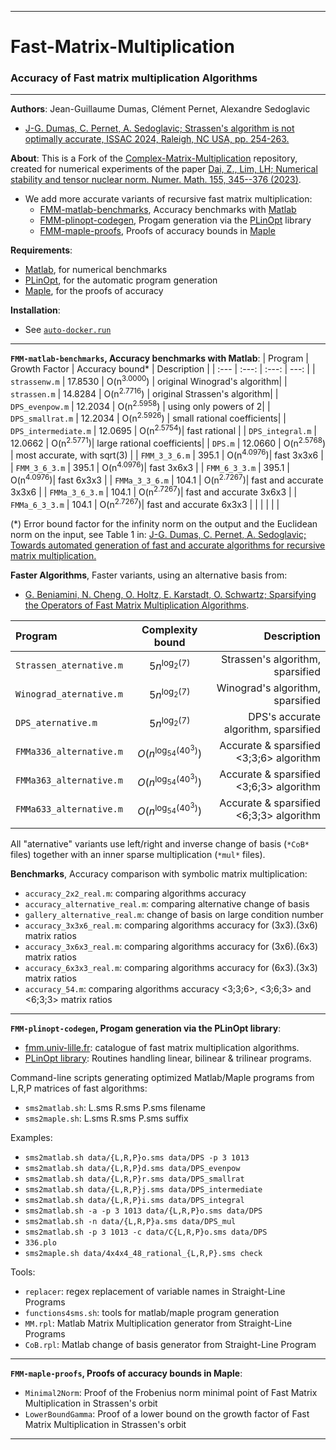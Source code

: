 --------------------------------------------------------------------------------
# Fast-Matrix-Multiplication
### Accuracy of Fast matrix multiplication Algorithms
--------------------------------------------------------------------------------

**Authors**:  Jean-Guillaume Dumas, Clément Pernet, Alexandre Sedoglavic
- [ J-G. Dumas, C. Pernet, A. Sedoglavic; Strassen's algorithm is not optimally accurate, ISSAC 2024, Raleigh, NC USA, pp. 254-263.](https://hal.science/hal-04441653)


**About**:
This is a Fork of the
[Complex-Matrix-Multiplication](https://github.com/zhen06/Complex-Matrix-Multiplication) repository, created for numerical experiments of the paper [Dai, Z., Lim, LH; Numerical stability and tensor nuclear norm. Numer. Math. 155, 345--376 (2023)](https://link.springer.com/article/10.1007/s00211-023-01377-5).
- We add more accurate variants of recursive fast matrix multiplication:
  - [FMM-matlab-benchmarks](#FMM-matlab-benchmarks), Accuracy benchmarks with [Matlab](https://mathworks.com/products/matlab.html)
  - [FMM-plinopt-codegen](#FMM-plinopt-codegen), Progam generation via the [PLinOpt](https://github.com/jgdumas/plinopt) library
  - [FMM-maple-proofs](#FMM-maple-proofs), Proofs of accuracy bounds in [Maple](https://www.maplesoft.com/products/Maple/)

**Requirements**:
- [Matlab](https://mathworks.com/products/matlab.html), for numerical benchmarks
- [PLinOpt](https://github.com/jgdumas/plinopt), for the automatic program generation
- [Maple](https://www.maplesoft.com/products/Maple/), for the proofs of accuracy

**Installation**:
- See [`auto-docker.run`](https://github.com/jgdumas/Fast-Matrix-Multiplication/blob/main/auto-docker.run)

--------------------------------------------------------------------------------
<a name=FMM-matlab-benchmarks></a>
**`FMM-matlab-benchmarks`, Accuracy benchmarks with Matlab**:
| Program | Growth Factor | Accuracy bound* | Description |
| :---    |     :---:     |        :---: |        ---: |
| `strassenw.m` 	| 17.8530 | O(n<sup>3.0000</sup>) | original Winograd's algorithm|
| `strassen.m` 		| 14.8284 | O(n<sup>2.7716</sup>) | original Strassen's algorithm|
| `DPS_evenpow.m` 	| 12.2034 | O(n<sup>2.5958</sup>) | using only powers of 2|
| `DPS_smallrat.m` 	| 12.2034 | O(n<sup>2.5926</sup>) | small rational coefficients|
| `DPS_intermediate.m` 	| 12.0695 | O(n<sup>2.5754</sup>)| fast rational |
| `DPS_integral.m` 	| 12.0662 | O(n<sup>2.5771</sup>)| large rational coefficients|
| `DPS.m` 		| 12.0660 | O(n<sup>2.5768</sup>) | most accurate, with sqrt(3) |
| `FMM_3_3_6.m`		| 395.1 | O(n<sup>4.0976</sup>)| fast 3x3x6 |
| `FMM_3_6_3.m`		| 395.1 | O(n<sup>4.0976</sup>)| fast 3x6x3 |
| `FMM_6_3_3.m`		| 395.1 | O(n<sup>4.0976</sup>)| fast 6x3x3 |
| `FMMa_3_3_6.m`	| 104.1 | O(n<sup>2.7267</sup>)| fast and accurate 3x3x6 |
| `FMMa_3_6_3.m`	| 104.1 | O(n<sup>2.7267</sup>)| fast and accurate 3x6x3 |
| `FMMa_6_3_3.m`	| 104.1 | O(n<sup>2.7267</sup>)| fast and accurate 6x3x3 |
|  |  |  |  |


(*) Error bound factor for the infinity norm on the output and the Euclidean norm on the input, see Table 1 in:
[ J-G. Dumas, C. Pernet, A. Sedoglavic; Towards automated generation of fast and accurate algorithms for recursive matrix multiplication. ](https://hal.science/hal-04995684)




**Faster Algorithms**,
Faster variants, using an alternative basis from:
- [G. Beniamini, N. Cheng, O. Holtz, E. Karstadt, O. Schwartz; Sparsifying the Operators of Fast Matrix Multiplication Algorithms](https://arxiv.org/abs/2008.03759).

| Program | Complexity bound | Description |
| :---    |     :---:     |        ---: |
| `Strassen_aternative.m` | $5n^{\log_2(7)}$ | Strassen's algorithm, sparsified |
| `Winograd_aternative.m` | $5n^{\log_2(7)}$ | Winograd's algorithm, sparsified |
| `DPS_aternative.m` | $5n^{\log_2(7)}$ | DPS's accurate algorithm, sparsified |
| `FMMa336_alternative.m` | $O(n^{\log_{54}(40^3)})$ | Accurate & sparsified <3;3;6> algorithm |
| `FMMa363_alternative.m` | $O(n^{\log_{54}(40^3)})$ | Accurate & sparsified <3;6;3> algorithm |
| `FMMa633_alternative.m` | $O(n^{\log_{54}(40^3)})$ | Accurate & sparsified <6;3;3> algorithm |
|  |  |  |

All "aternative" variants use left/right and inverse change of basis (`*CoB*` files) together with an inner sparse multiplication (`*mul*` files).

**Benchmarks**,
Accuracy comparison with symbolic matrix multiplication:
- `accuracy_2x2_real.m`: comparing algorithms accuracy
- `accuracy_alternative_real.m`: comparing alternative change of basis
- `gallery_alternative_real.m`: change of basis on large condition number
- `accuracy_3x3x6_real.m`: comparing algorithms accuracy for (3x3).(3x6) matrix ratios
- `accuracy_3x6x3_real.m`: comparing algorithms accuracy for (3x6).(6x3) matrix ratios
- `accuracy_6x3x3_real.m`: comparing algorithms accuracy for (6x3).(3x3) matrix ratios
- `accuracy_54.m`: comparing algorithms accuracy <3;3;6>, <3;6;3> and <6;3;3> matrix ratios



--------------------------------------------------------------------------------
<a name=FMM-plinopt-codegen></a>
**`FMM-plinopt-codegen`, Progam generation via the PLinOpt library**:

- [fmm.univ-lille.fr](https://fmm.univ-lille.fr/): catalogue of fast matrix multiplication algorithms.
- [PLinOpt library](https://github.com/jgdumas/plinopt): Routines handling linear, bilinear & trilinear programs.


Command-line scripts generating optimized Matlab/Maple programs from L,R,P matrices of fast algorithms:
- `sms2matlab.sh`: L.sms R.sms P.sms filename
- `sms2maple.sh`: L.sms R.sms P.sms suffix


Examples:
- `sms2matlab.sh data/{L,R,P}o.sms data/DPS -p 3 1013`
- `sms2matlab.sh data/{L,R,P}d.sms data/DPS_evenpow`
- `sms2matlab.sh data/{L,R,P}r.sms data/DPS_smallrat`
- `sms2matlab.sh data/{L,R,P}j.sms data/DPS_intermediate`
- `sms2matlab.sh data/{L,R,P}i.sms data/DPS_integral`
- `sms2matlab.sh -a -p 3 1013 data/{L,R,P}o.sms data/DPS`
- `sms2matlab.sh -n data/{L,R,P}a.sms data/DPS_mul`
- `sms2matlab.sh -p 3 1013 -c data/C{L,R,P}o.sms data/DPS`
- `336.plo`
- `sms2maple.sh data/4x4x4_48_rational_{L,R,P}.sms check`

Tools:
- `replacer`: regex replacement of variable names in Straight-Line Programs
- `functions4sms.sh`: tools for matlab/maple program generation
- `MM.rpl`: Matlab Matrix Multiplication generator from Straight-Line Programs
- `CoB.rpl`: Matlab change of basis generator from Straight-Line Program

--------------------------------------------------------------------------------
<a name=FMM-maple-proofs></a>
**`FMM-maple-proofs`, Proofs of accuracy bounds in Maple**:

- `Minimal2Norm`: Proof of the Frobenius norm minimal point of Fast Matrix Multiplication in Strassen's orbit
- `LowerBoundGamma`: Proof of a lower bound on the growth factor of Fast Matrix Multiplication in Strassen's orbit

--------------------------------------------------------------------------------
